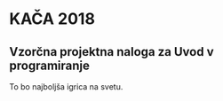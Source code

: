 KAČA 2018
=========

Vzorčna projektna naloga za Uvod v programiranje
------------------------------------------------

To bo najboljša igrica na svetu.

